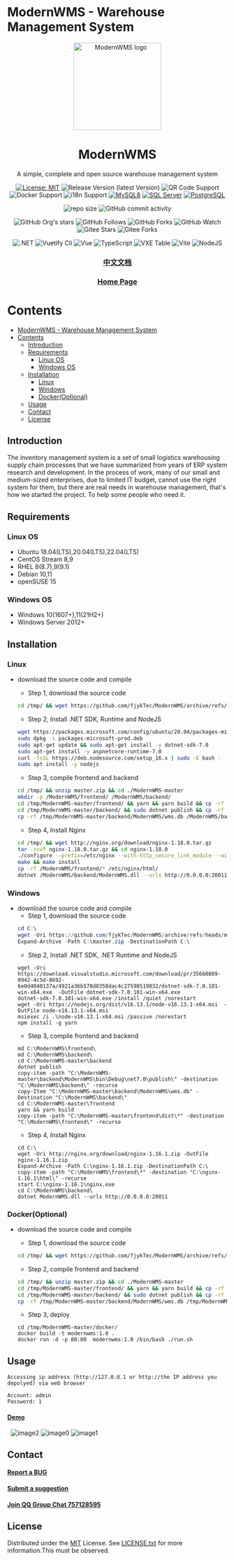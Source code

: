 # ModernWMS - Warehouse Management System

<div align="center">
  <img src="logo.png" alt="ModernWMS logo" width="200" height="auto" />
  <h1>ModernWMS</h1>
  <p>A simple, complete and open source warehouse management system</p>

<!-- Badges -->
[![License: MIT](https://img.shields.io/badge/license-MIT-orange.svg)](https://opensource.org/licenses/MIT/)
![Release Version (latest Version)](https://img.shields.io/github/v/release/fjykTec/ModernWMS?color=orange&include_prereleases)
![QR Code Support](https://img.shields.io/badge/QR--Code-Support-orange.svg)
![Docker Support](https://img.shields.io/badge/Docker-Support-orange.svg)
![i18n Support](https://img.shields.io/badge/i18n-Support-orange.svg)
[![MySQL8](https://img.shields.io/badge/MySQL8.0%2B-Support-orange)](https://www.mysql.com/downloads/)
[![SQL Server](https://img.shields.io/badge/SQL%20Server2017%2B-Support-orange)](https://www.mysql.com/downloads/)
[![PostgreSQL](https://img.shields.io/badge/PostgreSQL12-Support-orange)](https://www.mysql.com/downloads/)

![repo size](https://img.shields.io/github/repo-size/fjykTec/ModernWMS)
![GitHub commit activity](https://img.shields.io/github/commit-activity/m/fjykTec/ModernWMS)
<!--![Contributors](https://img.shields.io/github/contributors/fjykTec/ModernWMS?color=blue) -->

![GitHub Org's stars](https://img.shields.io/github/stars/fjykTec/ModernWMS?style=social)
![GitHub Follows](https://img.shields.io/github/followers/ModernWMS?style=social)
![GitHub Forks](https://img.shields.io/github/forks/fjykTec/ModernWMS?style=social)
![GitHub Watch](https://img.shields.io/github/watchers/fjykTec/ModernWMS?style=social)
![Gitee Stars](https://gitee.com/modernwms/ModernWMS/badge/star.svg?theme=social)
![Gitee Forks](https://gitee.com/modernwms/ModernWMS/badge/fork.svg?theme=social)

![.NET](https://img.shields.io/badge/.NET-7.0.0-green)
![Vuetify Cli](https://img.shields.io/badge/Vuetify/cli-3.0.4-green)
![Vue](https://img.shields.io/badge/Vue-3.2.45-green)
![TypeScript](https://img.shields.io/badge/TypeScript-4.1.2-green)
![VXE Table](https://img.shields.io/badge/VXETable-4.3.7-green)
![Vite](https://img.shields.io/badge/Vite-4.0.0-green)
![NodeJS](https://img.shields.io/badge/NodeJS-16.13.1-green)
</div>
<div align="center">
  <h3>
  <a href="https://github.com/fjykTec/ModernWMS/blob/master/README.zh_CN.md">中文文档</a>
  </h3>
  <h3>
  <a href="https://modernwms.ikeyly.com">Home Page</a>
  </h3>
</div>

# Contents

- [ModernWMS - Warehouse Management System](#modernwms---warehouse-management-system)
- [Contents](#contents)
  - [Introduction](#introduction)
  - [Requirements](#requirements)
    - [Linux OS](#linux-os)
    - [Windows OS](#windows-os)
  - [Installation](#installation)
    - [Linux](#linux)
    - [Windows](#windows)
    - [Docker(Optional)](#dockeroptional)
  - [Usage](#usage)
  - [Contact](#contact)
  - [License](#license)

## Introduction 

  The inventory management system is a set of small logistics warehousing supply chain processes that we have summarized from years of ERP system research and development. In the process of work, many of our small and medium-sized enterprises, due to limited IT budget, cannot use the right system for them, but there are real needs in warehouse management, that's how we started the project. To help some people who need it.

## Requirements

### Linux OS

+ Ubuntu 18.04(LTS),20.04(LTS),22.04(LTS)
+ CentOS Stream 8,9
+ RHEL 8(8.7),9(9.1)
+ Debian 10,11
+ openSUSE 15

### Windows OS

+ Windows 10(1607+),11(21H2+)
+ Windows Server 2012+

## Installation

### Linux

+ download the source code and compile
  + Step 1, download the source code

  ```bash
  cd /tmp/ && wget https://github.com/fjykTec/ModernWMS/archive/refs/heads/master.zip
  ```  

  + Step 2, Install .NET SDK, Runtime and NodeJS

  ```bash
  wget https://packages.microsoft.com/config/ubuntu/20.04/packages-microsoft-prod.deb -O packages-microsoft-prod.deb
  sudo dpkg -i packages-microsoft-prod.deb
  sudo apt-get update && sudo apt-get install -y dotnet-sdk-7.0
  sudo apt-get install -y aspnetcore-runtime-7.0
  curl -fsSL https://deb.nodesource.com/setup_16.x | sudo -E bash -
  sudo apt install -y nodejs
  ```  

  + Step 3, compile frontend and backend

  ```bash
  cd /tmp/ && unzip master.zip && cd ./ModernWMS-master
  mkdir -p /ModernWMS/frontend/ /ModernWMS/backend/
  cd /tmp/ModernWMS-master/frontend/ && yarn && yarn build && cp -rf /tmp/ModernWMS-master/frontend/dist/* /ModernWMS/frontend/
  cd /tmp/ModernWMS-master/backend/ && sudo dotnet publish && cp -rf /tmp/ModernWMS-master/backend/ModernWMS/bin/Debug/net7.0/publish/* /ModernWMS/backend/
  cp -rf /tmp/ModernWMS-master/backend/ModernWMS/wms.db /ModernWMS/backend/
  ```  

  + Step 4, Install Nginx

  ```bash
  cd /tmp/ && wget http://nginx.org/download/nginx-1.18.0.tar.gz 
  tar -zxvf nginx-1.18.0.tar.gz && cd nginx-1.18.0
  ./configure --prefix=/etc/nginx --with-http_secure_link_module --with-http_stub_status_module --with-http_ssl_module --with-http_realip_module
  make && make install
  cp -rf /ModernWMS/frontend/* /etc/nginx/html/
  dotnet /ModernWMS/backend/ModernWMS.dll --urls http://0.0.0.0:20011
  ```  
  
### Windows

+ download the source code and compile
  + Step 1, download the source code
  ```PowerShell
  cd C:\
  wget -Uri https://github.com/fjykTec/ModernWMS/archive/refs/heads/master.zip  -OutFile master.zip
  Expand-Archive -Path C:\master.zip -DestinationPath C:\
  ```
  + Step 2, Install .NET SDK, .NET Runtime and NodeJS
  ```CMD
  wget -Uri https://download.visualstudio.microsoft.com/download/pr/35660869-0942-4c5d-8692-6e0d4040137a/4921a36b578d8358dac4c27598519832/dotnet-sdk-7.0.101-win-x64.exe  -OutFile dotnet-sdk-7.0.101-win-x64.exe
  dotnet-sdk-7.0.101-win-x64.exe /install /quiet /norestart
  wget -Uri https://nodejs.org/dist/v16.13.1/node-v16.13.1-x64.msi  -OutFile node-v16.13.1-x64.msi
  msiexec /i .\node-v16.13.1-x64.msi /passive /norestart
  npm install -g yarn
  ```
  + Step 3, compile frontend and backend
  ```
  md C:\ModernWMS\frontend\
  md C:\ModernWMS\backend\
  cd C:\ModernWMS-master\backend
  dotnet publish 
  copy-item -path "C:\ModernWMS-master\backend\ModernWMS\bin\Debug\net7.0\publish\" -destination "C:\ModernWMS\backend\" -recurse
  copy-Item "C:\ModernWMS-master\backend\ModernWMS\wms.db" -Destination "C:\ModernWMS\backend\"
  cd C:\ModernWMS-master\frontend  
  yarn && yarn build 
  copy-item -path "C:\ModernWMS-master\frontend\dist\*" -destination "C:\ModernWMS\frontend\" -recurse
  ```
  + Step 4, Install Nginx
  ```
  cd C:\
  wget -Uri http://nginx.org/download/nginx-1.16.1.zip -OutFile nginx-1.16.1.zip
  Expand-Archive -Path C:\nginx-1.16.1.zip -DestinationPath C:\
  copy-item -path "C:\ModernWMS\frontend\*" -destination "C:\nginx-1.16.1\html\" -recurse
  start C:\nginx-1.16.1\nginx.exe
  cd C:\ModernWMS\backend\
  dotnet ModernWMS.dll --urls http://0.0.0.0:20011
  ```

### Docker(Optional)

+ download the source code and compile
  + Step 1, download the source code

  ```bash
  cd /tmp/ && wget https://github.com/fjykTec/ModernWMS/archive/refs/heads/master.zip
  ```  
  
  + Step 2, compile frontend and backend
  
  ```bash
  cd /tmp/ && unzip master.zip && cd ./ModernWMS-master
  cd /tmp/ModernWMS-master/frontend/ && yarn && yarn build && cp -rf /tmp/ModernWMS-master/frontend/dist/* /tmp/ModernWMS-master/docker/frontend/
  cd /tmp/ModernWMS-master/backend/ && sudo dotnet publish && cp -rf /tmp/ModernWMS-master/backend/ModernWMS/bin/Debug/net7.0/publish/* /tmp/ModernWMS-master/docker/backend/
  cp -rf /tmp/ModernWMS-master/backend/ModernWMS/wms.db /tmp/ModernWMS-master/docker/backend/
  ```  
  + Step 3, deploy
  ```shell
  cd /tmp/ModernWMS-master/docker/
  docker build -t modernwms:1.0 .
  docker run -d -p 80:80  modernwms:1.0 /bin/bash ./run.sh
  ```

## Usage

  ```shell
  Accessing ip address (http://127.0.0.1 or http://the IP address you depolyed) via web browser 
  
  Account: admin 
  Password: 1
  ```

  <h4>
    <a href="https://wmsonline.ikeyly.com">Demo</a>
  </h4> 

  <img src="image2.png" alt="image2" height="auto" />

  <img src="image0.png" alt="image0" height="auto" />

  <img src="image1.png" alt="image1" height="auto" />
  
## Contact

<h4>
  <a href="https://github.com/fjykTec/ModernWMS/issues/new?template=bug_report.md&title=[BUG]">Report a BUG</a>
</h4>
<h4>
  <a href="https://github.com/fjykTec/ModernWMS/issues/new?template=feature_request.md&title=[FR]">Submit a suggestion</a>
</h4>
<h4>
  <a href="https://jq.qq.com/?_wv=1027&k=YgVJGWnI">Join QQ Group Chat 757128595</a>
</h4>

## License

Distributed under the [MIT](https://opensource.org/licenses/MIT/) License. See [LICENSE.txt](https://github.com/fjykTec/ModernWMS/master/LICENSE) for more information.This must be observed.
